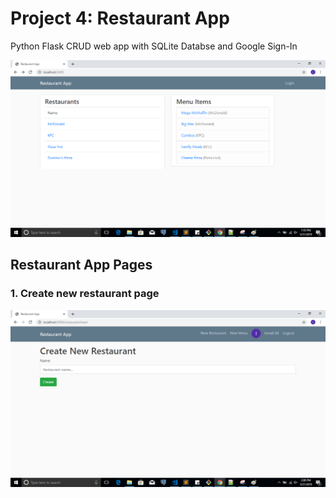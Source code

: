 # Project 4: Restaurant App

Python Flask CRUD web app with SQLite Databse and Google Sign-In

![Screenshot](HomePageVIewOne.png)

##  Restaurant App Pages

### 1. Create new restaurant page

![Screenshot](CreateNewRestaurant.png)